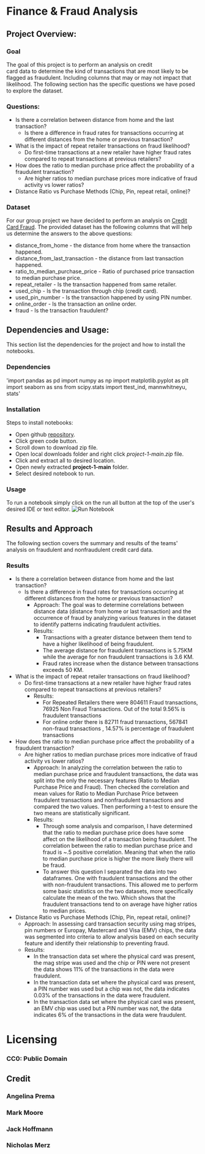 # Finance & Fraud Analysis

## Project Overview:

### Goal
The goal of this project is to perform an analysis on credit  
card data to determine the kind of transactions that are most 
likely to be flagged as fraudulent. Including columns that may 
or may not impact that likelihood. The following section has 
the specific questions we have posed to explore the dataset.

### Questions:
* Is there a correlation between distance from home and the last transaction?
    * Is there a difference in fraud rates for transactions occurring at different distances from the home or previous transaction?
* What is the impact of repeat retailer transactions on fraud likelihood?
    * Do first-time transactions at a new retailer have higher fraud rates compared to repeat transactions at previous retailers?
* How does the ratio to median purchase price affect the probability of a fraudulent transaction?
    * Are higher ratios to median purchase prices more indicative of fraud activity vs lower ratios?
* Distance Ratio vs Purchase Methods (Chip, Pin, repeat retail, online)?

### Dataset

For our group project we have decided to perform an analysis on [Credit Card Fraud](https://www.kaggle.com/datasets/dhanushnarayananr/credit-card-fraud). The provided
dataset has the following columns that will help us determine the answers to the above questions: 
* distance_from_home - the distance from home where the transaction happened.
* distance_from_last_transaction - the distance from last transaction happened.
* ratio_to_median_purchase_price - Ratio of purchased price transaction to median purchase price.
* repeat_retailer - Is the transaction happened from same retailer.
* used_chip - Is the transaction through chip (credit card).
* used_pin_number - Is the transaction happened by using PIN number.
* online_order - Is the transaction an online order.
* fraud - Is the transaction fraudulent?

## Dependencies and Usage:
This section list the dependencies for the project and 
how to install the notebooks.

### Dependencies
'import pandas as pd
import numpy as np
import matplotlib.pyplot as plt
import seaborn as sns
from scipy.stats import ttest_ind, mannwhitneyu, stats'

### Installation
Steps to install notebooks:
* Open github [repository](https://github.com/killerpennywise/project-1).
* Click green code button.
* Scroll down to download zip file.
* Open local downloads folder and right click *project-1-main.zip* file.
* Click and extract all to desired location.
* Open newly extracted **project-1-main** folder.
* Select desired notebook to run.

### Usage
To run a notebook simply click on the run all button at the top of the user's desired IDE or text editor.
![Run Notebook](./Resources/usage.png)

## Results and Approach
The following section covers the summary and results of the 
teams' analysis on fraudulent and nonfraudulent credit card 
data.

### Results
* Is there a correlation between distance from home and the last transaction?
    * Is there a difference in fraud rates for transactions occurring at different distances from the home or previous transaction?
        * Approach: The goal was to determine correlations between distance data (distance from home or last transaction) and the occurrence of fraud by analyzing various features in the dataset to identify patterns indicating fraudulent activities.
        * Results: 
            * Transactions with a greater distance between them tend to have a higher likelihood of being fraudulent.
            * The average distance for fraudulent transactions is 5.75KM  while the average for non fraudulent transactions is 3.6 KM.
            * Fraud rates increase when the distance between transactions exceeds 50 KM.
* What is the impact of repeat retailer transactions on fraud likelihood?
    * Do first-time transactions at a new retailer have higher fraud rates compared to repeat transactions at previous retailers?
        * Results:
            * For Repeated Retailers there were 804611 Fraud transactions, 76925 Non Fraud Transactions. Out of the total 9.56% is fraudulent transactions
            * For online order there is 82711 fraud transactions, 567841 non-fraud transactions , 14.57% is percentage of fraudulent transactions
* How does the ratio to median purchase price affect the probability of a fraudulent transaction?
    * Are higher ratios to median purchase prices more indicative of fraud activity vs lower ratios?
        * Approach: In analyzing the correlation between the ratio to median purchase price and fraudulent transactions, the data was split into the only the necessary features (Ratio to Median Purchase Price and Fraud). Then checked the correlation and mean values for Ratio to Median Purchase Price between fraudulent transactions and nonfraudulent transactions and compared the two values. Then performing a t-test to ensure the two means are statistically significant.
        * Results:
            * Through some analysis and comparison, I have determined that the ratio to median purchase price does have some affect on the likelihood of a transaction being fraudulent. The correlation between the ratio to median purchase price and fraud is ~.5 positive correlation. Meaning that when the ratio to median purchase price is higher the more likely there will be fraud.
            * To answer this question I separated the data into two dataframes. One with fraudulent transactions and the other with non-fraudulent transactions. This allowed me to perform some basic statistics on the two datasets, more specifically calculate the mean of the two. Which shows that the fraudulent transactions tend to on average have higher ratios to median prices.
* Distance Ratio vs Purchase Methods (Chip, Pin, repeat retail, online)?
    * Approach: In assessing card transaction security using mag stripes, pin numbers or Europay, Mastercard and Visa (EMV) chips, the data was segmented into criteria to allow analysis based on each security feature and identify their relationship to preventing fraud.
    * Results:
        * In the transaction data set where the physical card was present, the mag stripe was used and the chip or PIN were not present the data shows 11% of the transactions in the data were fraudulent.
        * In the transaction data set where the physical card was present, a PIN number was used but a chip was not, the data indicates 0.03% of the transactions in the data were fraudulent.
        * In the transaction data set where the physical card was present, an EMV chip was used but a PIN number was not, the data indicates 6% of the transactions in the data were fraudulent.

# Licensing
### CC0: Public Domain


## Credit

### Angelina Prema
### Mark Moore
### Jack Hoffmann
### Nicholas Merz
